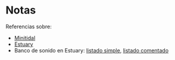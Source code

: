# Notas

Referencias sobre:

+ [Minitidal](./referencia_minitidal.md)
+ [Estuary](./referencia_estuary.md)
+ Banco de sonido en Estuary:
  [listado simple](./samples_estuary.md),
  [listado comentado](./samples_estuary_comentados.md)
